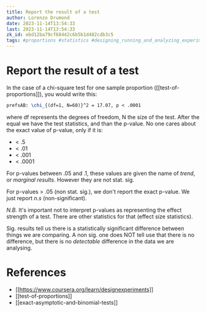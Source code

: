 ```yaml
---
title: Report the result of a test
author: Lorenzo Drumond
date: 2023-11-14T13:54:33
last: 2023-11-14T13:54:33
zk_id: ebd12ba79cf68442c6b5b1d482cdb3c5
tags: #proportions #statistics #designing_running_and_analyzing_experiments #test #coursera #experiment #theory #week2 #design #rlang
---
```



# Report the result of a test
In the case of a chi-square test for one sample proportion ([[test-of-proportions]]), you would write this:

```latex
prefsAB: \chi_{(df=1, N=60)}^2 = 17.07, p < .0001
```

where df represents the degrees of freedom, N the size of the test. After the equal we have the test statistics, and than the p-value. No one cares about the exact value of p-value, only if it is:

- < .5
- < .01
- < .001
- < .0001

For p-values between .05 and .1, these values are given the name of _trend_, or _marginal results_. However they are not stat. sig.

For p-values > .05 (non stat. sig.), we don't report the exact p-value. We just report _n.s_ (non-significant).

*N.B.* It's important not to interpret p-values as representing the effect strength of a test. There are other statistics for that (effect size statistics).

Sig. results tell us there is a statistically significant difference between things we are comparing. A non sig. one does NOT tell use that there is no difference, but there is no _detectable_ difference in the data we are analysing.

# References
- [[https://www.coursera.org/learn/designexperiments]]
- [[test-of-proportions]]
- [[exact-asymptotic-and-binomial-tests]]

